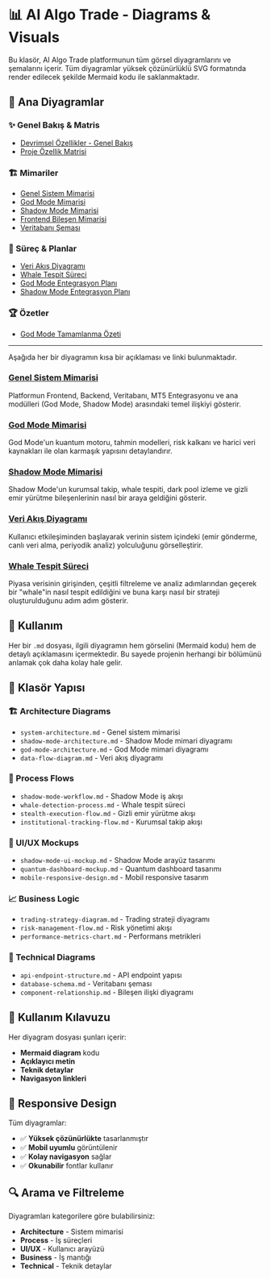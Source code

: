 # 📊 AI Algo Trade - Diagrams & Visuals

Bu klasör, AI Algo Trade platformunun tüm görsel diyagramlarını ve şemalarını içerir. Tüm diyagramlar yüksek çözünürlüklü SVG formatında render edilecek şekilde Mermaid kodu ile saklanmaktadır.

## 📁 Ana Diyagramlar

### ✨ Genel Bakış & Matris
- [Devrimsel Özellikler - Genel Bakış](./revolutionary-features-overview.md)
- [Proje Özellik Matrisi](./ultimate-feature-matrix.md)

### 🏗️ Mimariler
- [Genel Sistem Mimarisi](./system-architecture.md)
- [God Mode Mimarisi](./god-mode-architecture.md)
- [Shadow Mode Mimarisi](./shadow-mode-architecture.md)
- [Frontend Bileşen Mimarisi](./frontend-component-diagram.md)
- [Veritabanı Şeması](./database-schema.md)

### 🔄 Süreç & Planlar
- [Veri Akış Diyagramı](./data-flow-diagram.md)
- [Whale Tespit Süreci](./whale-detection-process.md)
- [God Mode Entegrasyon Planı](./god-mode-integration-plan.md)
- [Shadow Mode Entegrasyon Planı](./shadow-mode-integration-plan.md)

### 🏆 Özetler
- [God Mode Tamamlanma Özeti](./god-mode-completion-summary.md)

---

Aşağıda her bir diyagramın kısa bir açıklaması ve linki bulunmaktadır.

### [Genel Sistem Mimarisi](./system-architecture.md)
Platformun Frontend, Backend, Veritabanı, MT5 Entegrasyonu ve ana modülleri (God Mode, Shadow Mode) arasındaki temel ilişkiyi gösterir.

### [God Mode Mimarisi](./god-mode-architecture.md)
God Mode'un kuantum motoru, tahmin modelleri, risk kalkanı ve harici veri kaynakları ile olan karmaşık yapısını detaylandırır.

### [Shadow Mode Mimarisi](./shadow-mode-architecture.md)
Shadow Mode'un kurumsal takip, whale tespiti, dark pool izleme ve gizli emir yürütme bileşenlerinin nasıl bir araya geldiğini gösterir.

### [Veri Akış Diyagramı](./data-flow-diagram.md)
Kullanıcı etkileşiminden başlayarak verinin sistem içindeki (emir gönderme, canlı veri alma, periyodik analiz) yolculuğunu görselleştirir.

### [Whale Tespit Süreci](./whale-detection-process.md)
Piyasa verisinin girişinden, çeşitli filtreleme ve analiz adımlarından geçerek bir "whale"in nasıl tespit edildiğini ve buna karşı nasıl bir strateji oluşturulduğunu adım adım gösterir.

## 🎯 Kullanım
Her bir `.md` dosyası, ilgili diyagramın hem görselini (Mermaid kodu) hem de detaylı açıklamasını içermektedir. Bu sayede projenin herhangi bir bölümünü anlamak çok daha kolay hale gelir.

## 📁 Klasör Yapısı

### 🏗️ Architecture Diagrams
- `system-architecture.md` - Genel sistem mimarisi
- `shadow-mode-architecture.md` - Shadow Mode mimari diyagramı
- `god-mode-architecture.md` - God Mode mimari diyagramı
- `data-flow-diagram.md` - Veri akış diyagramı

### 🔄 Process Flows
- `shadow-mode-workflow.md` - Shadow Mode iş akışı
- `whale-detection-process.md` - Whale tespit süreci
- `stealth-execution-flow.md` - Gizli emir yürütme akışı
- `institutional-tracking-flow.md` - Kurumsal takip akışı

### 🎨 UI/UX Mockups
- `shadow-mode-ui-mockup.md` - Shadow Mode arayüz tasarımı
- `quantum-dashboard-mockup.md` - Quantum dashboard tasarımı
- `mobile-responsive-design.md` - Mobil responsive tasarım

### 📈 Business Logic
- `trading-strategy-diagram.md` - Trading strateji diyagramı
- `risk-management-flow.md` - Risk yönetimi akışı
- `performance-metrics-chart.md` - Performans metrikleri

### 🔧 Technical Diagrams
- `api-endpoint-structure.md` - API endpoint yapısı
- `database-schema.md` - Veritabanı şeması
- `component-relationship.md` - Bileşen ilişki diyagramı

## 🎯 Kullanım Kılavuzu

Her diyagram dosyası şunları içerir:
- **Mermaid diagram** kodu
- **Açıklayıcı metin**
- **Teknik detaylar**
- **Navigasyon linkleri**

## 📱 Responsive Design

Tüm diyagramlar:
- ✅ **Yüksek çözünürlükte** tasarlanmıştır
- ✅ **Mobil uyumlu** görüntülenir
- ✅ **Kolay navigasyon** sağlar
- ✅ **Okunabilir** fontlar kullanır

## 🔍 Arama ve Filtreleme

Diyagramları kategorilere göre bulabilirsiniz:
- **Architecture** - Sistem mimarisi
- **Process** - İş süreçleri
- **UI/UX** - Kullanıcı arayüzü
- **Business** - İş mantığı
- **Technical** - Teknik detaylar 